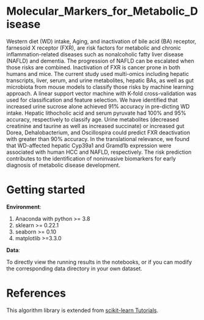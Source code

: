 # Molecular_Markers_for_Metabolic_Disease

 Western diet (WD) intake, Aging, and inactivation of bile acid (BA) receptor, farnesoid X receptor (FXR), are risk factors for metabolic and chronic inflammation-related diseases such as nonalcoholic fatty liver disease (NAFLD) and dementia. The progression of NAFLD can be escalated when those risks are combined. Inactivation of FXR is cancer prone in both humans and mice. The current study used multi-omics including hepatic transcripts, liver, serum, and urine metabolites, hepatic BAs, as well as gut microbiota from mouse models to classify those risks by machine learning approach. A linear support vector machine with K-fold cross-validation was used for classification and feature selection. We have identified that increased urine sucrose alone achieved 91% accuracy in pre-dicting WD intake. Hepatic lithocholic acid and serum pyruvate had 100% and 95% accuracy, respectively to classify age. Urine metabolites (decreased creatinine and taurine as well as increased succinate) or increased gut Dorea, Dehalobacterium, and Oscillospira could predict FXR deactivation with greater than 90% accuracy. In the translational relevance, we found that WD-affected hepatic Cyp39a1 and Gramd1b expression were associated with human HCC and NAFLD, respectively. The risk prediction contributes to the identification of noninvasive biomarkers for early diagnosis of metabolic disease development. 

 # Getting started

**Environment**:
1. Anaconda with python >= 3.8
2. sklearn >= 0.22.1
3. seaborn >= 0.10
4. matplotlib >=3.3.0


**Data**:

To directly view the running results in the notebooks, or if you can modify the corresponding data directory in your own dataset.

# References
This algorithm library is extended from [scikit-learn Tutorials](https://scikit-learn.org/stable/tutorial/index.html).
